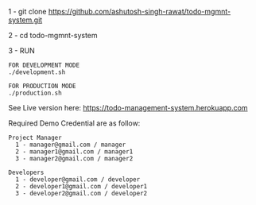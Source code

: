 1 - git clone https://github.com/ashutosh-singh-rawat/todo-mgmnt-system.git

2 - cd todo-mgmnt-system

3 - RUN
    
    FOR DEVELOPMENT MODE 
    ./development.sh

    FOR PRODUCTION MODE
    ./production.sh


See Live version here: 
  https://todo-management-system.herokuapp.com

  Required Demo Credential are as follow:

    Project Manager
      1 - manager@gmail.com / manager
      2 - manager1@gmail.com / manager1
      3 - manager2@gmail.com / manager2 

    Developers
      1 - developer@gmail.com / developer
      2 - developer1@gmail.com / developer1
      3 - developer2@gmail.com / developer2
